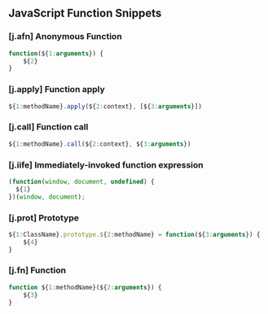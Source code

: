 ## JavaScript Function Snippets

### [j.afn] Anonymous Function

```javascript
function(${1:arguments}) {
    ${2}
}
```

### [j.apply] Function apply

```javascript
${1:methodName}.apply(${2:context}, [${3:arguments}])
```

### [j.call] Function call

```javascript
${1:methodName}.call(${2:context}, ${3:arguments})
```

### [j.iife] Immediately-invoked function expression

```javascript
(function(window, document, undefined) {
  ${1}
})(window, document);
```

### [j.prot] Prototype

```javascript
${1:ClassName}.prototype.${2:methodName} = function(${3:arguments}) {
    ${4}
}
```

### [j.fn] Function

```javascript
function ${1:methodName}(${2:arguments}) {
    ${3}
}
```
